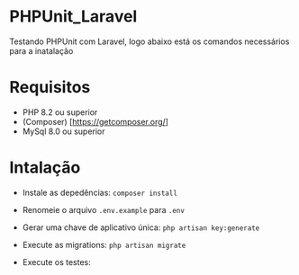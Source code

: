 # PHPUnit_Laravel
Testando PHPUnit com Laravel, logo abaixo está os comandos necessários para a inatalação

# Requisitos
- PHP 8.2 ou superior
- (Composer) [https://getcomposer.org/]
- MySql 8.0 ou superior

# Intalação

- Instale as depedências:
``` composer install ``` 

- Renomeie o arquivo ```.env.example``` para ```.env```

-  Gerar uma chave de aplicativo única:
``` php artisan key:generate ``` 

- Execute as migrations:
``` php artisan migrate ```

- Execute os testes: 
